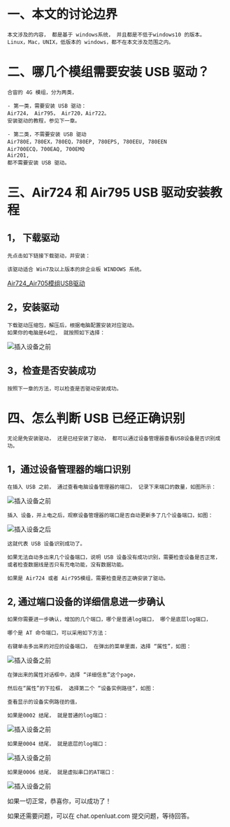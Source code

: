 
# 一、本文的讨论边界
    本文涉及的内容， 都是基于 windows系统， 并且都是不低于windows10 的版本。
    Linux，Mac，UNIX，低版本的 windows，都不在本文涉及范围之内。 

# 二、哪几个模组需要安装 USB 驱动？

    合宙的 4G 模组，分为两类，
    
    - 第一类，需要安装 USB 驱动：
    Air724， Air795， Air720，Air722。
    安装驱动的教程，参见下一章。

    - 第二类，不需要安装 USB 驱动
    Air780E，780EX，780EQ，780EP, 780EPS, 780EEU, 780EEN
    Air700ECQ，700EAQ, 700EMQ
    Air201,
    都不需要安装 USB 驱动。


# 三、Air724 和 Air795 USB 驱动安装教程

## 1， 下载驱动

    先点击如下链接下载驱动，并安装：

    该驱动适合 Win7及以上版本的非企业板 WINDOWS 系统。

[Air724_Air705模组USB驱动](https://cdn.openluat-luatcommunity.openluat.com/attachment/20200808183454135_sw_file_20200303181718_8910_module_usb_driver_signed%20_20200303_hezhou.7z "点击直接下载驱动")

## 2，安装驱动
 
    下载驱动压缩包，解压后，根据电脑配置安装对应驱动。
    如果你的电脑是64位， 就按照如下选择：

![插入设备之前](image/usb_drv_name.png)

## 3，检查是否安装成功
  
    按照下一章的方法，可以检查是否驱动安装成功。


# 四、怎么判断 USB 已经正确识别

    无论是免安装驱动， 还是已经安装了驱动， 都可以通过设备管理器查看USB设备是否识别成功。

## 1，通过设备管理器的端口识别

    在插入 USB 之前， 通过查看电脑设备管理器的端口， 记录下来端口的数量，如图所示：

![插入设备之前](image/usb_combefore.png)

    插入 设备，并上电之后，观察设备管理器的端口是否自动更新多了几个设备端口，如图：
![插入设备之后](image/usb_comafter.png)

    这就代表 USB 设备识别成功了。

    如果无法自动多出来几个设备端口，说明 USB 设备没有成功识别，需要检查设备是否正常，
    或者检查数据线是否只有充电功能，没有数据功能。

    如果是 Air724 或者 Air795模组，需要检查是否正确安装了驱动。


## 2, 通过端口设备的详细信息进一步确认

    如果你需要进一步确认，增加的几个端口，哪个是普通log端口， 哪个是底层log端口，

    哪个是 AT 命令端口，可以采用如下方法：

    右键单击多出来的对应的设备端口， 在弹出的菜单里面，选择 “属性”，如图：

![插入设备之前](image/usb_comattrib.png)

    在弹出来的属性对话框中，选择 “详细信息”这个page， 

    然后在“属性”的下拉框， 选择第二个 “设备实例路径”，如图：

    查看显示的设备实例路径的值， 
    
    如果是0002 结尾， 就是普通的log端口：

![插入设备之前](image/usb_com_number.png)


    如果是0004 结尾， 就是底层的log端口：

![插入设备之前](image/usb_com0004.png)

    如果是0006 结尾， 就是虚拟串口的AT端口：

![插入设备之前](image/usb_com0006.png)



如果一切正常，恭喜你，可以成功了！

如果还需要问题，可以在 chat.openluat.com 提交问题，等待回答。


